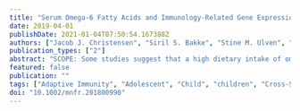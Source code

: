 ```yaml
---
title: "Serum Omega-6 Fatty Acids and Immunology-Related Gene Expression in Peripheral Blood Mononuclear Cells: A Cross-Sectional Analysis in Healthy Children"
date: 2019-04-01
publishDate: 2021-01-04T07:50:54.167388Z
authors: ["Jacob J. Christensen", "Siril S. Bakke", "Stine M. Ulven", "Kjetil Retterstøl", "Tore Henriksen", "Jens Bollerslev", "Terje Espevik", "Pål Aukrust", "Bente Halvorsen", "Kirsten B. Holven"]
publication_types: ["2"]
abstract: "SCOPE: Some studies suggest that a high dietary intake of omega-6 fatty acids is pro-inflammatory. However, whether omega-6 fatty acids actually cause pathogenic inflammation in humans is debated. Therefore, the associations between expression of immunology-related genes in peripheral blood mononuclear cells (PBMCs) and serum total omega-6 PUFA status are investigated. METHODS AND RESULTS: Serum fatty acid profile and expression of 460 immunology-related genes in PBMCs from 58 healthy children (6-13 years) is measured, and examined the expression differences between children with high or low total omega-6 PUFA status (upper vs lower tertile). Taken together, both univariate analyses and integrated omics analyses support that while high omega-6 PUFA level associated with higher expressing of genes related to innate immune responses, it also associated with lower expression of several genes related to adaptive immune responses. CONCLUSION: Omega-6 PUFA status associated both positively and negatively with expression of specific immunology-related genes in PBMCs in healthy children. The results may suggest a nuanced role for omega-6 fatty acids in the interphase of lipids and inflammation, and warrants further examination in gene-environment studies and randomized controlled trials."
featured: false
publication: ""
tags: ["Adaptive Immunity", "Adolescent", "Child", "children", "Cross-Sectional Studies", "Fatty Acids; Omega-6", "Female", "gene expression", "Gene Expression", "Humans", "Immunity; Innate", "inflammation", "Leukocytes; Mononuclear", "Male", "nanostring", "omega-6"]
doi: "10.1002/mnfr.201800990"
---
```


